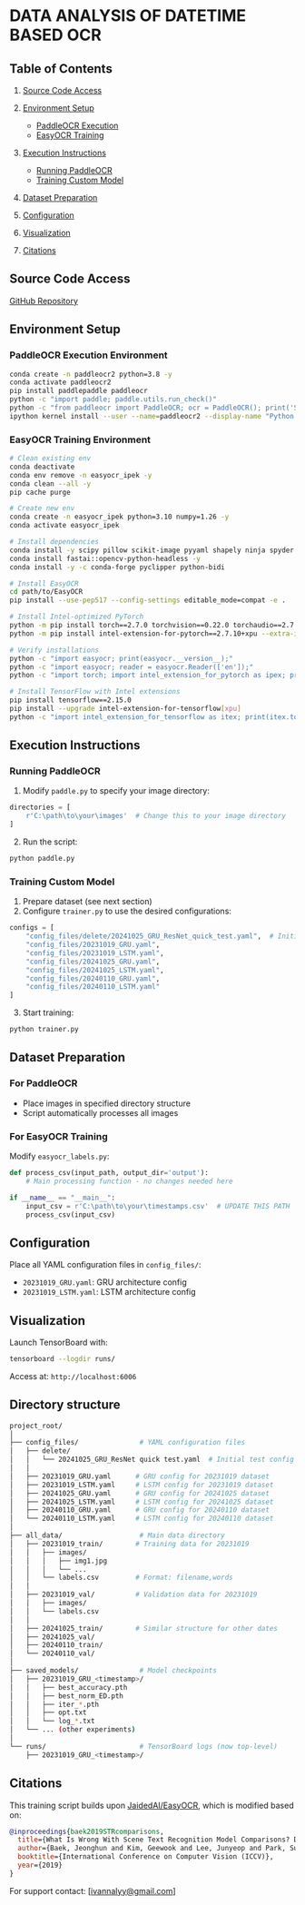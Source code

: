 # DATA ANALYSIS OF DATETIME BASED OCR

## Table of Contents

1. [Source Code Access](#source-code-access)
2. [Environment Setup](#environment-setup)

   * [PaddleOCR Execution](#paddleocr-execution-environment)
   * [EasyOCR Training](#easyocr-training-environment)
3. [Execution Instructions](#execution-instructions)

   * [Running PaddleOCR](#running-paddleocr)
   * [Training Custom Model](#training-custom-model)
4. [Dataset Preparation](#dataset-preparation)
5. [Configuration](#configuration)
6. [Visualization](#visualization)
7. [Citations](#citations)

## Source Code Access

[GitHub Repository]([https://github.com/IvannaLin/DATA-ANALYSIS-OF-DATETIME-BASED-OCR])

## Environment Setup

### PaddleOCR Execution Environment

```bash
conda create -n paddleocr2 python=3.8 -y
conda activate paddleocr2
pip install paddlepaddle paddleocr
python -c "import paddle; paddle.utils.run_check()"
python -c "from paddleocr import PaddleOCR; ocr = PaddleOCR(); print('Success!')"
ipython kernel install --user --name=paddleocr2 --display-name "Python 3.8 (PaddleOCR)"
```

### EasyOCR Training Environment

```bash
# Clean existing env
conda deactivate
conda env remove -n easyocr_ipek -y
conda clean --all -y
pip cache purge

# Create new env
conda create -n easyocr_ipek python=3.10 numpy=1.26 -y
conda activate easyocr_ipek

# Install dependencies
conda install -y scipy pillow scikit-image pyyaml shapely ninja spyder pandas nltk natsort scikit-learn jiwer matplotlib seaborn plyer tensorboard tensorflow
conda install fastai::opencv-python-headless -y
conda install -y -c conda-forge pyclipper python-bidi

# Install EasyOCR
cd path/to/EasyOCR
pip install --use-pep517 --config-settings editable_mode=compat -e .

# Install Intel-optimized PyTorch
python -m pip install torch==2.7.0 torchvision==0.22.0 torchaudio==2.7.0 --index-url https://download.pytorch.org/whl/xpu
python -m pip install intel-extension-for-pytorch==2.7.10+xpu --extra-index-url https://pytorch-extension.intel.com/release-whl/stable/xpu/us/

# Verify installations
python -c "import easyocr; print(easyocr.__version__);"
python -c "import easyocr; reader = easyocr.Reader(['en']);"
python -c "import torch; import intel_extension_for_pytorch as ipex; print(torch.__version__); print(ipex.__version__); [print(f'[{i}]: {torch.xpu.get_device_properties(i)}') for i in range(torch.xpu.device_count())];"

# Install TensorFlow with Intel extensions
pip install tensorflow==2.15.0
pip install --upgrade intel-extension-for-tensorflow[xpu]
python -c "import intel_extension_for_tensorflow as itex; print(itex.tools.python.env_check.check()); print(itex.__version__)"
```

## Execution Instructions

### Running PaddleOCR

1. Modify `paddle.py` to specify your image directory:

```python
directories = [
    r'C:\path\to\your\images'  # Change this to your image directory
]
```

2. Run the script:

```bash
python paddle.py
```

### Training Custom Model

1. Prepare dataset (see next section)
2. Configure `trainer.py` to use the desired configurations:

```python
configs = [
    "config_files/delete/20241025_GRU_ResNet_quick_test.yaml",  # Initial testing
    "config_files/20231019_GRU.yaml",
    "config_files/20231019_LSTM.yaml",
    "config_files/20241025_GRU.yaml",
    "config_files/20241025_LSTM.yaml",
    "config_files/20240110_GRU.yaml",
    "config_files/20240110_LSTM.yaml"
]
```

3. Start training:

```bash
python trainer.py
```

## Dataset Preparation

### For PaddleOCR

* Place images in specified directory structure
* Script automatically processes all images

### For EasyOCR Training

Modify `easyocr_labels.py`:

```python
def process_csv(input_path, output_dir='output'):
    # Main processing function - no changes needed here

if __name__ == "__main__":
    input_csv = r'C:\path\to\your\timestamps.csv'  # UPDATE THIS PATH
    process_csv(input_csv)
```

## Configuration

Place all YAML configuration files in `config_files/`:

* `20231019_GRU.yaml`: GRU architecture config
* `20231019_LSTM.yaml`: LSTM architecture config

## Visualization

Launch TensorBoard with:

```bash
tensorboard --logdir runs/
```

Access at: `http://localhost:6006`

## Directory structure
```bash
project_root/
│
├── config_files/               # YAML configuration files
│   ├── delete/
│   │   └── 20241025_GRU_ResNet quick test.yaml  # Initial test config
│   │
│   ├── 20231019_GRU.yaml      # GRU config for 20231019 dataset
│   ├── 20231019_LSTM.yaml     # LSTM config for 20231019 dataset
│   ├── 20241025_GRU.yaml      # GRU config for 20241025 dataset  
│   ├── 20241025_LSTM.yaml     # LSTM config for 20241025 dataset
│   ├── 20240110_GRU.yaml      # GRU config for 20240110 dataset
│   └── 20240110_LSTM.yaml     # LSTM config for 20240110 dataset
│
├── all_data/                   # Main data directory
│   ├── 20231019_train/        # Training data for 20231019
│   │   ├── images/
│   │   │   ├── img1.jpg
│   │   │   └── ...
│   │   └── labels.csv         # Format: filename,words
│   │
│   ├── 20231019_val/          # Validation data for 20231019  
│   │   ├── images/
│   │   └── labels.csv
│   │
│   ├── 20241025_train/        # Similar structure for other dates
│   ├── 20241025_val/
│   ├── 20240110_train/
│   └── 20240110_val/
│
├── saved_models/               # Model checkpoints
│   ├── 20231019_GRU_<timestamp>/
│   │   ├── best_accuracy.pth
│   │   ├── best_norm_ED.pth
│   │   ├── iter_*.pth
│   │   ├── opt.txt
│   │   └── log_*.txt
│   └── ... (other experiments)
│
└── runs/                       # TensorBoard logs (now top-level)
    ├── 20231019_GRU_<timestamp>/
```
## Citations

This training script builds upon [JaidedAI/EasyOCR](https://github.com/JaidedAI/EasyOCR), which is modified based on:

```bibtex
@inproceedings{baek2019STRcomparisons,
  title={What Is Wrong With Scene Text Recognition Model Comparisons? Dataset and Model Analysis},
  author={Baek, Jeonghun and Kim, Geewook and Lee, Junyeop and Park, Sungrae and Han, Dongyoon and Yun, Sangdoo and Oh, Seong Joon and Lee, Hwalsuk},
  booktitle={International Conference on Computer Vision (ICCV)},
  year={2019}
}
```

For support contact: \[[ivannalyy@gmail.com](ivannalyy@gmail.com)]
